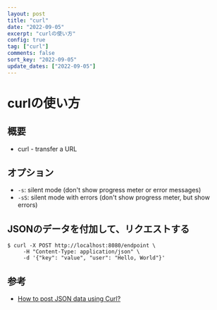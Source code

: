 ```yaml
---
layout: post
title: "curl"
date: "2022-09-05"
excerpt: "curlの使い方"
config: true
tag: ["curl"]
comments: false
sort_key: "2022-09-05"
update_dates: ["2022-09-05"]
---
```


# curlの使い方
 
## 概要
 - curl - transfer a URL

## オプション
 - `-s`: silent mode (don't show progress meter or error messages)
 - `-sS`: silent mode with errors (don't show progress meter, but show errors)
 
## JSONのデータを付加して、リクエストする

```console
$ curl -X POST http://localhost:8080/endpoint \
     -H "Content-Type: application/json" \
     -d '{"key": "value", "user": "Hello, World"}'
```

## 参考
 - [How to post JSON data using Curl?](https://reqbin.com/req/c-dwjszac0/curl-post-json-example)
